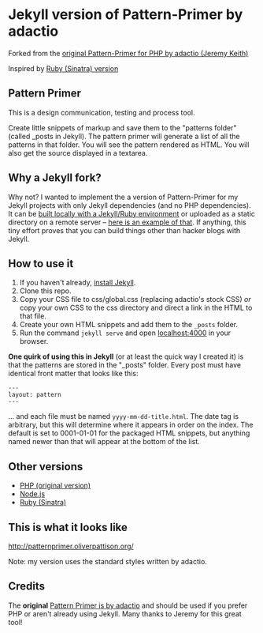 # Jekyll version of Pattern-Primer by adactio

Forked from the [original Pattern-Primer for PHP by adactio (Jeremy Keith)](https://github.com/adactio/Pattern-Primer)

Inspired by [Ruby (Sinatra) version](https://github.com/micdijkstra/Pattern-Primer-Ruby)

## Pattern Primer

This is a design communication, testing and process tool.

Create little snippets of markup and save them to the "patterns folder" (called _posts in Jekyll). The pattern primer will generate a list of all the patterns in that folder. You will see the pattern rendered as HTML. You will also get the source displayed in a textarea.

## Why a Jekyll fork?

Why not? I wanted to implement the a version of Pattern-Primer for my Jekyll projects with only Jekyll dependencies (and no PHP dependencies). It can be [built locally with a Jekyll/Ruby environment](http://jekyllrb.com/docs/usage/) or uploaded as a static directory on a remote server – [here is an example of that](http://patternprimer.oliverpattison.org/). If anything, this tiny effort proves that you can build things other than hacker blogs with Jekyll.

## How to use it

1. If you haven't already, [install Jekyll](http://jekyllrb.com/).
2. Clone this repo.
3. Copy your CSS file to css/global.css (replacing adactio's stock CSS) *or* copy your own CSS to the css directory and direct a link in the HTML to that file.
4. Create your own HTML snippets and add them to the `_posts` folder.
5. Run the command `jekyll serve` and open <localhost:4000> in your browser.

**One quirk of using this in Jekyll** (or at least the quick way I created it) is that the patterns are stored in the "_posts" folder. Every post must have identical front matter that looks like this:

```
---
layout: pattern
---
```

... and each file must be named `yyyy-mm-dd-title.html`. The date tag is arbitrary, but this will determine where it appears in order on the index. The default is set to 0001-01-01 for the packaged HTML snippets, but anything named newer than that will appear at the bottom of the list.

## Other versions

- [PHP (original version)](https://github.com/adactio/Pattern-Primer)
- [Node.js](https://github.com/beardtwizzle/pattern-primer-on-node)
- [Ruby (Sinatra)](https://github.com/micdijkstra/Pattern-Primer-Ruby)

## This is what it looks like

<http://patternprimer.oliverpattison.org/>

Note: my version uses the standard styles written by adactio.

## Credits

The **original** [Pattern Primer is by adactio](https://github.com/adactio/Pattern-Primer) and should be used if you prefer PHP or aren't already using Jekyll. Many thanks to Jeremy for this great tool!
